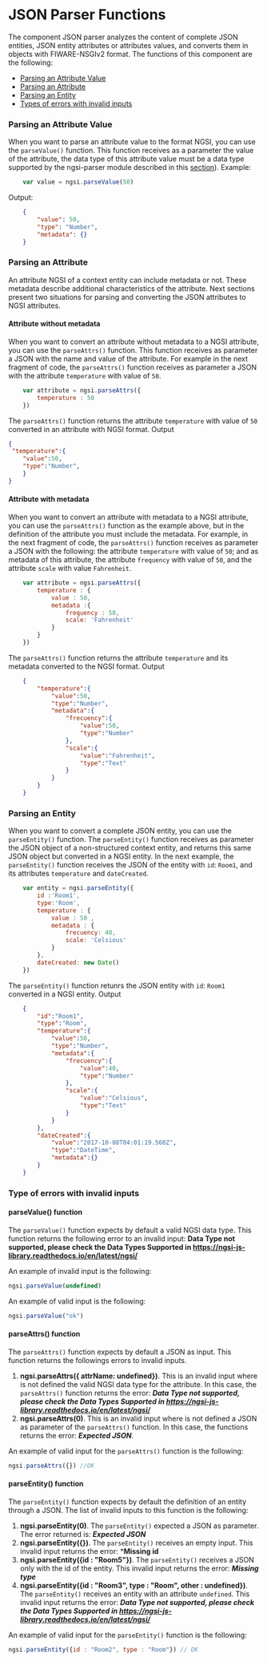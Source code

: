 # JSON Parser Functions
The component JSON parser analyzes the content of complete JSON entities, JSON entity attributes or attributes values, and converts them in objects with FIWARE-NSGIv2 format. The functions of this component are the following:

* [Parsing an Attribute Value](#parsing-an-attribute-value)
* [Parsing an Attribute](#parsing-an-attribute)
* [Parsing an Entity](#parsing-an-entity)
* [Types of errors with invalid inputs](#types-of-erros-with-invalid-inputs)

### Parsing an Attribute Value
When you want to parse an attribute value to the format NGSI, you can use the `parseValue()`
function. This function receives as a parameter the value of the attribute, the data type of this attribute value must be a data type supported by the ngsi-parser module described in this [section](../index.md#data-types-supported)).
Example:
```js
	var value = ngsi.parseValue(50)
```
Output:
```json
	{
		"value": 50,
		"type": "Number",
		"metadata": {}
	}
```
### Parsing an Attribute
An attribute NGSI of a context entity can include metadata or not. These metadata describe additional characteristics of the attribute. Next sections present two situations for parsing and converting the JSON attributes to NGSI attributes.

#### Attribute without metadata 
When you want to convert an attribute without metadata to a NGSI attribute, you can use the `parseAttrs()` function. This function receives as parameter a JSON with the name and value of the attribute. For example in the next fragment of code, the `parseAttrs()` function receives as parameter a JSON with the attribute `temperature` with value of `50`.
``` js
    var attribute = ngsi.parseAttrs({
        temperature : 50
    })
```
The `parseAttrs()` function returns the attribute `temperature` with value of `50` converted in an attribute with NGSI format.
Output
``` json
{     
 "temperature":{
    "value":50,
    "type":"Number",
    }
}
```
#### Attribute with metadata 
When you want to convert an attribute with metadata to a NGSI attribute, you can use the `parseAttrs()` function as the example above, but in the definition of the attribute you must include the metadata. For example, in the next fragment of code, the `parseAttrs()` function receives as parameter a JSON with the following: the attribute `temperature` with value of `50`; and as metadata of this attribute, the attribute `frequency` with value of `50`, and the attribute `scale` with value `Fahrenheit`.
```js
	var attribute = ngsi.parseAttrs({
		temperature : {
			value : 50,
			metadata :{
				frequency : 50,
				scale: 'Fahrenheit'
			}
		}
	})
```
The `parseAttrs()` function returns the attribute `temperature` and its metadata converted to the NGSI format. 
Output
```json
	{
		"temperature":{
			"value":50,
			"type":"Number",
			"metadata":{
				"frecuency":{
					"value":50,
					"type":"Number"
				},
				"scale":{
					"value":"Fahrenheit",
					"type":"Text"
				}
			}
		}
	}

```
### Parsing an Entity
When you want to convert a complete JSON entity, you can use the `parseEntity()` function. The `parseEntity()` function receives as parameter the JSON object of a non-structured context entity, and returns this same JSON object but converted in a NGSI entity. In the next example, the `parseEntity()` function receives the JSON of the entity with `id`: `Room1`, and its attributes `temperature` and `dateCreated`. 

```js
	var entity = ngsi.parseEntity({
		id :'Room1',
		type:'Room',
		temperature : {
			value : 50 ,
			metadata : {
				frecuency: 40,
				scale: 'Celsious'
			}
		},
		dateCreated: new Date()
	})
```
The `parseEntity()` function retunrs the JSON entity with `id`: `Room1` converted in a NGSI entity.
Output
```json
	{
		"id":"Room1",
		"type":"Room",
		"temperature":{
			"value":50,
			"type":"Number",
			"metadata":{
				"frecuency":{
					"value":40,
					"type":"Number"
				},
				"scale":{
					"value":"Celsious",
					"type":"Text"
				}
			}
		},
		"dateCreated":{
			"value":"2017-10-08T04:01:19.560Z",
			"type":"DateTime",
			"metadata":{}
		}
	}

```
### Type of errors with invalid inputs

#### parseValue() function
The `parseValue()` function expects by default a valid NGSI data type. This function returns the following error to an invalid input:
**Data Type not supported, please check the Data Types Supported in https://ngsi-js-library.readthedocs.io/en/latest/ngsi/**

An example of invalid input is the following: 
```js
ngsi.parseValue(undefined)
```
An example of valid input is the following:
```js
ngsi.parseValue("ok")
```

#### parseAttrs() function
The `parseAttrs()` function expects by default a JSON as input. This function returns the followings errors to invalid inputs.
1. **ngsi.parseAttrs({ attrName: undefined})**. This is an invalid input where is not defined the valid NGSI data type for the attribute. In this case, the `parseAttrs()` function returns the error: ***Data Type not supported, please check the Data Types Supported in https://ngsi-js-library.readthedocs.io/en/latest/ngsi/***
2. **ngsi.parseAttrs(0)**. This is an invalid input where is not defined a JSON as parameter of the `parseAttrs()` function. In this case, the functions returns the error: ***Expected JSON***.

An example of valid input for the `parseAttrs()` function is the following:
```js
ngsi.parseAttrs({}) //OK
```

#### parseEntity() function
The `parseEntity()` function expects by default the definition of an entity through a JSON. The list of invalid inputs to this function is the following:
1. **ngsi.parseEntity(0)**. The `parseEntity()` expected a JSON as parameter. The error returned is: ***Expected JSON***
2. **ngsi.parseEntity({})**. The `parseEntity()` receives an empty input. This invalid input returns the error: ***Missing id**
3. **ngsi.parseEntity({id : "Room5"})**. The `parseEntity()` receives a JSON only with the id of the entity. This invalid input returns the error: ***Missing type***
4. **ngsi.parseEntity({id : "Room3", type : "Room", other : undefined})**. The `parseEntity()` receives an entity with an attribute `undefined`. This invalid input returns the error: ***Data Type not supported, please check the Data Types Supported in https://ngsi-js-library.readthedocs.io/en/latest/ngsi/***

An example of valid input for the `parseEntity()` function is the following:
```js
ngsi.parseEntity({id : "Room2", type : "Room"}) // OK
```